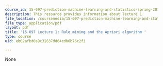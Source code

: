 ```yaml
---
course_id: 15-097-prediction-machine-learning-and-statistics-spring-2012
description: This resource provides information about lecture 1.
file_location: /coursemedia/15-097-prediction-machine-learning-and-statistics-spring-2012/eb02afbd0a9c32637dd64cdb6b76c2f1_MIT15_097S12_lec01.pdf
file_type: application/pdf
layout: pdf
title: '15.097 Lecture 1: Rule mining and the Apriori algorithm '
type: course
uid: eb02afbd0a9c32637dd64cdb6b76c2f1

---
```

None